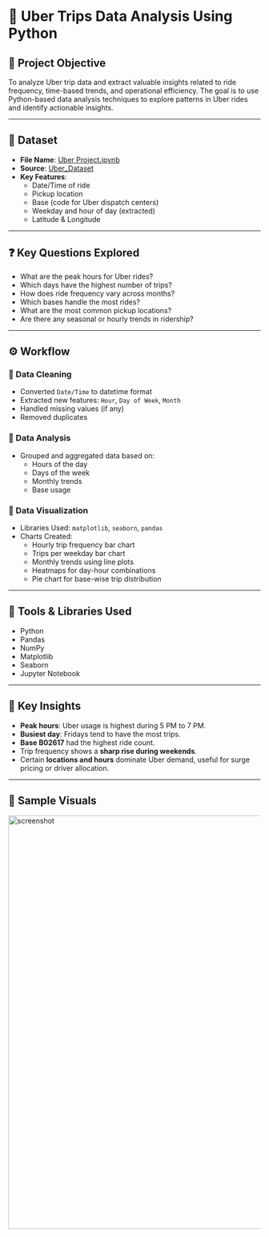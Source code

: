 # 🚕 Uber Trips Data Analysis Using Python

## 📌 Project Objective

To analyze Uber trip data and extract valuable insights related to ride frequency, time-based trends, and operational efficiency. The goal is to use Python-based data analysis techniques to explore patterns in Uber rides and identify actionable insights.

---

## 📁 Dataset

- **File Name**: <a href="https://github.com/harsha21h/Uber-Data-Analysis/blob/main/Uber%20Project.ipynb">Uber Project.ipynb</a>
- **Source**: <a href="https://github.com/harsha21h/Uber-Data-Analysis/blob/main/UberDataset.csv">Uber_Dataset</a>
- **Key Features**:
  - Date/Time of ride
  - Pickup location
  - Base (code for Uber dispatch centers)
  - Weekday and hour of day (extracted)
  - Latitude & Longitude

---

## ❓ Key Questions Explored

- What are the peak hours for Uber rides?
- Which days have the highest number of trips?
- How does ride frequency vary across months?
- Which bases handle the most rides?
- What are the most common pickup locations?
- Are there any seasonal or hourly trends in ridership?

---

## ⚙️ Workflow

### 🔹 Data Cleaning

- Converted `Date/Time` to datetime format
- Extracted new features: `Hour`, `Day of Week`, `Month`
- Handled missing values (if any)
- Removed duplicates

### 🔹 Data Analysis

- Grouped and aggregated data based on:
  - Hours of the day
  - Days of the week
  - Monthly trends
  - Base usage

### 🔹 Data Visualization

- Libraries Used: `matplotlib`, `seaborn`, `pandas`
- Charts Created:
  - Hourly trip frequency bar chart
  - Trips per weekday bar chart
  - Monthly trends using line plots
  - Heatmaps for day-hour combinations
  - Pie chart for base-wise trip distribution

---

## 🧰 Tools & Libraries Used

- Python
- Pandas
- NumPy
- Matplotlib
- Seaborn
- Jupyter Notebook

---

## 📌 Key Insights

- **Peak hours**: Uber usage is highest during 5 PM to 7 PM.
- **Busiest day**: Fridays tend to have the most trips.
- **Base B02617** had the highest ride count.
- Trip frequency shows a **sharp rise during weekends**.
- Certain **locations and hours** dominate Uber demand, useful for surge pricing or driver allocation.

---

## 📸 Sample Visuals

<img width="826" alt="screenshot" src="https://github.com/user-attachments/assets/b2e80b4d-2c63-4177-94e2-49f8eb487602" />



